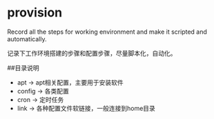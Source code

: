 provision
=========


Record all the steps for working environment and make it scripted and automatically.

记录下工作环境搭建的步骤和配置步骤，尽量脚本化，自动化。


##目录说明
    
* apt     -> apt相关配置，主要用于安装软件
* config  -> 各类配置
* cron    -> 定时任务
* link    -> 各种配置文件软链接，一般连接到home目录

